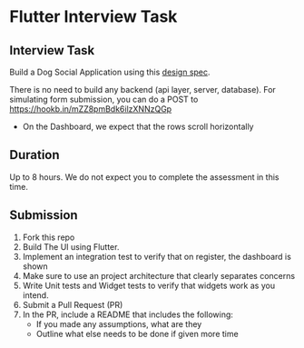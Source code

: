 # Flutter Interview Task

## Interview Task

Build a Dog Social Application using this [design spec](https://www.figma.com/file/bSQMB5hImn2F44fmsr9559/Flutter-Interview-Task?node-id=0%3A1).

There is no need to build any backend (api layer, server, database). For simulating form submission, you can do a POST to https://hookb.in/mZZ8pmBdk6ilzXNNzQGp

- On the Dashboard, we expect that the rows scroll horizontally

## Duration

Up to 8 hours. We do not expect you to complete the assessment in this time.

## Submission
1.  Fork this repo
2.  Build The UI using Flutter.
3.  Implement an integration test to verify that on register, the dashboard is shown
4.  Make sure to use an project architecture that clearly separates concerns
5.  Write Unit tests and Widget tests to verify that widgets work as you intend.
6.  Submit a Pull Request (PR)
7.  In the PR, include a README that includes the following:
    -  If you made any assumptions, what are they
    - Outline what else needs to be done if given more time
